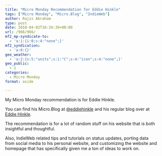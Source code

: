 ```yaml
---
title: "Micro Monday Recommendation for Eddie Hinkle"
tags: ["Micro Monday", "Micro.Blog", "IndieWeb"]
author: Rajiv Abraham
type: post
date: 2018-04-02T16:34:39+00:00
url: /966/966/
mf2_mp-syndicate-to:
  - 'a:1:{i:0;s:4:"none";}'
mf2_syndication:
  - 'a:0:{}'
geo_weather:
  - 'a:2:{s:5:"units";s:1:"C";s:4:"icon";s:4:"none";}'
geo_public:
  - 1
categories:
  - Micro Monday
format: aside

---
```

<p style="text-align: left;">
  My Micro Monday recommendation is for Eddie Hinkle.
</p>

<p style="text-align: left;">
  You can find his Micro.Blog at <a href="https://micro.blog/eddiehinkle" target="_blank" rel="noopener">@eddiehinkle</a> and his regular blog over at <a href="https://eddiehinkle.com/" target="_blank" rel="noopener">Eddie Hinkle</a>.
</p>

<p style="text-align: left;">
  The recommendation is for a lot of random stuff on his website that is both insightful and thoughtful.
</p>

<p style="text-align: left;">
  Also, IndieWeb related tips and tutorials on status updates, porting data from social media to his personal website, and customizing the website and homepage that has specifically given me a ton of ideas to work on.
</p>